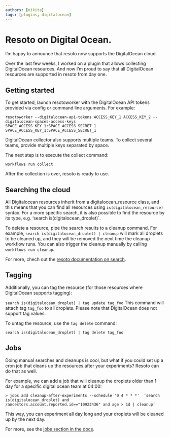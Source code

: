 ```yaml
---
authors: [nikita]
tags: [plugins, digitalocean]
---
```


# Resoto on Digital Ocean.

I’m happy to announce that resoto now supports the DigitalOcean cloud.

Over the last few weeks, I worked on a plugin that allows collecting DigitalOcean resources. And now I’m proud to say that all DigitalOcean resources are supported in resoto from day one.

## Getting started

To get started, launch resotoworker with the DigitalOcean API tokens provided via config or command line arguments. For example:

```
resotoworker --digitalocean-api-tokens ACCESS_KEY_1 ACCESS_KEY_2 --digitalocean-spaces-access-keys SPACE_ACCESS_KEY_1:SPACE_ACCESS_SECRET_1 SPACE_ACCESS_KEY_1:SPACE_ACCESS_SECRET_1
```

DigitalOcean collector also supports multiple teams. To collect several teams, provide multiple keys separated by space.

The next step is to execute the collect command:

```
workflows run collect
```

After the collection is over, resoto is ready to use.

<!--truncate-->

## Searching the cloud

All Digitalocean resources inherit from a digitalocean_resource class, and this means that you can find all resources using `is(digitalocean_resource)` syntax. For a more specific search, it is also possible to find the resource by its type, e.g. ‘search is(​​digitalocean_droplet)`.

To delete a resource, pipe the search results to a cleanup command. For example, `search is(​​digitalocean_droplet) | cleanup` will mark all droplets to be cleaned up, and they will be removed the next time the cleanup workflow runs. You can also trigger the cleanup manually by calling `workflows run cleanup`.

For more, chech out the [resoto documentation on search](https://resoto.com/docs/concepts/search).

## Tagging

Additionally, you can tag the resource (for those resources where DigitalOcean supports tagging):

`search is(digitalocean_droplet) | tag update tag_foo` This command will attach tag `tag_foo` to all droplets. Please note that DigitalOcean does not support tag values.

To untag the resource, use the `tag delete` command:

`search is(digitalocean_droplet) | tag delete tag_foo`

## Jobs

Doing manual searches and cleanups is cool, but what if you could set up a cron job that cleans up the resources after your experiments? Resoto can do that as well.

For example, we can add a job that will cleanup the droplets older than 1 day for a specific digital ocean team at 04:00:

```
> jobs add cleanup-after-experiments --schedule '0 4 * * *'  ‘search is(digitalocean_droplet) and /ancestors.account.reported.id=="10923436" and age > 1d | cleanup’
```

This way, you can experiment all day long and your droplets will be cleaned up by the next day.

For more, see the [jobs section in the docs](https://resoto.com/docs/concepts/automation/job).

